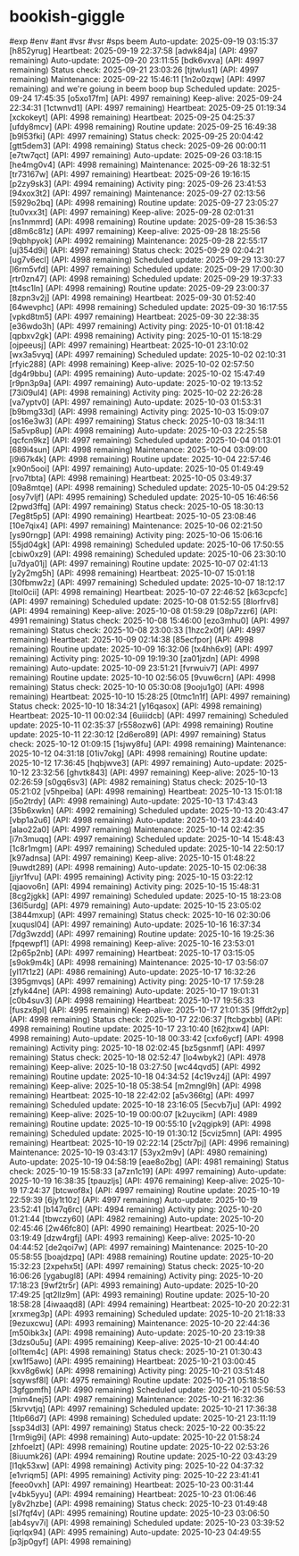 # bookish-giggle
#exp
#env
#ant
#vsr
#vsr
#sps
beem 
Auto-update: 2025-09-19 03:15:37 [h852yrug]
Heartbeat: 2025-09-19 22:37:58 [adwk84ja] (API: 4997 remaining)
Auto-update: 2025-09-20 23:11:55 [bdk6vxva] (API: 4997 remaining)
Status check: 2025-09-21 23:03:26 [tjtwlus1] (API: 4997 remaining)
Maintenance: 2025-09-22 15:46:11 [1n2o0zqw] (API: 4997 remaining)
and we're goiung in
beem boop bup
Scheduled update: 2025-09-24 17:45:35 [o5xo17fm] (API: 4997 remaining)
Keep-alive: 2025-09-24 22:34:31 [1ctwnvd1] (API: 4997 remaining)
Heartbeat: 2025-09-25 01:19:34 [xckokeyt] (API: 4998 remaining)
Heartbeat: 2025-09-25 04:25:37 [ufdy8mcv] (API: 4998 remaining)
Routine update: 2025-09-25 16:49:38 [b9l53fki] (API: 4997 remaining)
Status check: 2025-09-25 20:04:42 [gtt5dem3] (API: 4998 remaining)
Status check: 2025-09-26 00:00:11 [e7tw7qct] (API: 4997 remaining)
Auto-update: 2025-09-26 03:18:15 [he4mg0v4] (API: 4998 remaining)
Maintenance: 2025-09-26 18:32:51 [tr73167w] (API: 4997 remaining)
Heartbeat: 2025-09-26 19:16:15 [p2zy9sk3] (API: 4994 remaining)
Activity ping: 2025-09-26 23:41:53 [94xox3t2] (API: 4997 remaining)
Maintenance: 2025-09-27 02:13:56 [5929o2bq] (API: 4998 remaining)
Routine update: 2025-09-27 23:05:27 [tu0vxx3t] (API: 4997 remaining)
Keep-alive: 2025-09-28 02:01:31 [ns1nmmrd] (API: 4998 remaining)
Routine update: 2025-09-28 15:36:53 [d8m6c81z] (API: 4997 remaining)
Keep-alive: 2025-09-28 18:25:56 [9qbhpyok] (API: 4992 remaining)
Maintenance: 2025-09-28 22:55:17 [uj354d9i] (API: 4997 remaining)
Status check: 2025-09-29 02:04:21 [ug7v6ecl] (API: 4998 remaining)
Scheduled update: 2025-09-29 13:30:27 [l6rm5vfd] (API: 4997 remaining)
Scheduled update: 2025-09-29 17:00:30 [rtr0zn47] (API: 4998 remaining)
Scheduled update: 2025-09-29 19:37:33 [tt4sc1ln] (API: 4998 remaining)
Routine update: 2025-09-29 23:00:37 [8zpn3v2j] (API: 4998 remaining)
Heartbeat: 2025-09-30 01:52:40 [64wevphc] (API: 4998 remaining)
Scheduled update: 2025-09-30 16:17:55 [vpkd8tm5] (API: 4997 remaining)
Heartbeat: 2025-09-30 22:38:35 [e36wdo3h] (API: 4997 remaining)
Activity ping: 2025-10-01 01:18:42 [qpbxv2gk] (API: 4998 remaining)
Activity ping: 2025-10-01 15:18:29 [ojpeeusj] (API: 4997 remaining)
Heartbeat: 2025-10-01 23:10:02 [wx3a5vyq] (API: 4997 remaining)
Scheduled update: 2025-10-02 02:10:31 [rfyic288] (API: 4998 remaining)
Keep-alive: 2025-10-02 02:57:50 [dg4r9bbu] (API: 4995 remaining)
Auto-update: 2025-10-02 15:47:49 [r9pn3p9a] (API: 4997 remaining)
Auto-update: 2025-10-02 19:13:52 [73i09ul4] (API: 4998 remaining)
Activity ping: 2025-10-02 22:26:28 [va7yptv0] (API: 4997 remaining)
Auto-update: 2025-10-03 01:53:31 [b9bmg33d] (API: 4998 remaining)
Activity ping: 2025-10-03 15:09:07 [os16e3w3] (API: 4997 remaining)
Status check: 2025-10-03 18:34:11 [5a5vp8up] (API: 4998 remaining)
Auto-update: 2025-10-03 22:25:58 [qcfcn9kz] (API: 4997 remaining)
Scheduled update: 2025-10-04 01:13:01 [689i4sun] (API: 4998 remaining)
Maintenance: 2025-10-04 03:09:00 [i9i67k4k] (API: 4998 remaining)
Routine update: 2025-10-04 22:57:46 [x90n5ooi] (API: 4997 remaining)
Auto-update: 2025-10-05 01:49:49 [rvo7tbta] (API: 4998 remaining)
Heartbeat: 2025-10-05 03:49:37 [09a8mtqe] (API: 4998 remaining)
Scheduled update: 2025-10-05 04:29:52 [osy7vljf] (API: 4995 remaining)
Scheduled update: 2025-10-05 16:46:56 [2pwd3ffq] (API: 4997 remaining)
Status check: 2025-10-05 18:30:13 [7eg8t5p5] (API: 4990 remaining)
Heartbeat: 2025-10-05 23:08:46 [10e7qix4] (API: 4997 remaining)
Maintenance: 2025-10-06 02:21:50 [ys90rngp] (API: 4998 remaining)
Activity ping: 2025-10-06 15:06:16 [55jd04gk] (API: 4998 remaining)
Scheduled update: 2025-10-06 17:50:55 [cbiw0xz9] (API: 4998 remaining)
Scheduled update: 2025-10-06 23:30:10 [u7dya01j] (API: 4997 remaining)
Routine update: 2025-10-07 02:41:13 [y2y2mg5h] (API: 4998 remaining)
Heartbeat: 2025-10-07 15:01:18 [30fbmw2z] (API: 4997 remaining)
Scheduled update: 2025-10-07 18:12:17 [ltol0cii] (API: 4998 remaining)
Heartbeat: 2025-10-07 22:46:52 [k63cpcfc] (API: 4997 remaining)
Scheduled update: 2025-10-08 01:52:55 [8lorfrv8] (API: 4994 remaining)
Keep-alive: 2025-10-08 01:59:29 [08p7zzr6] (API: 4991 remaining)
Status check: 2025-10-08 15:46:00 [ezo3mhu0] (API: 4997 remaining)
Status check: 2025-10-08 23:00:33 [1hzc2x0f] (API: 4997 remaining)
Heartbeat: 2025-10-09 02:14:38 [85ecfpor] (API: 4998 remaining)
Routine update: 2025-10-09 16:32:06 [tx4hh6x9] (API: 4997 remaining)
Activity ping: 2025-10-09 19:19:30 [za01jzdn] (API: 4998 remaining)
Auto-update: 2025-10-09 23:51:21 [fvrwuiv7] (API: 4997 remaining)
Routine update: 2025-10-10 02:56:05 [9vuw6crn] (API: 4998 remaining)
Status check: 2025-10-10 05:30:08 [9ooju1g0] (API: 4998 remaining)
Heartbeat: 2025-10-10 15:28:25 [0tmc1n1f] (API: 4997 remaining)
Status check: 2025-10-10 18:34:21 [y16qasox] (API: 4998 remaining)
Heartbeat: 2025-10-11 00:02:34 [6uiiidcb] (API: 4997 remaining)
Scheduled update: 2025-10-11 02:35:37 [r558ozw6] (API: 4998 remaining)
Routine update: 2025-10-11 22:30:12 [2d6ero89] (API: 4997 remaining)
Status check: 2025-10-12 01:09:15 [1sjwy8fu] (API: 4998 remaining)
Maintenance: 2025-10-12 04:31:18 [01iv7okg] (API: 4998 remaining)
Routine update: 2025-10-12 17:36:45 [hqbjwve3] (API: 4997 remaining)
Auto-update: 2025-10-12 23:32:56 [ghvtk843] (API: 4997 remaining)
Keep-alive: 2025-10-13 02:26:59 [s0gq6sv3] (API: 4982 remaining)
Status check: 2025-10-13 05:21:02 [v5hpeiba] (API: 4998 remaining)
Heartbeat: 2025-10-13 15:01:18 [i5o2trdy] (API: 4998 remaining)
Auto-update: 2025-10-13 17:43:43 [35b6xwkn] (API: 4992 remaining)
Scheduled update: 2025-10-13 20:43:47 [vbp1a2u6] (API: 4998 remaining)
Auto-update: 2025-10-13 23:44:40 [alao22a0] (API: 4997 remaining)
Maintenance: 2025-10-14 02:42:35 [i7n3muqq] (API: 4997 remaining)
Scheduled update: 2025-10-14 15:48:43 [1c8r1mgm] (API: 4997 remaining)
Scheduled update: 2025-10-14 22:50:17 [k97adnsa] (API: 4997 remaining)
Keep-alive: 2025-10-15 01:48:22 [9uwdt289] (API: 4998 remaining)
Auto-update: 2025-10-15 02:06:38 [jiyr1fvu] (API: 4995 remaining)
Activity ping: 2025-10-15 03:22:12 [qjaovo6n] (API: 4994 remaining)
Activity ping: 2025-10-15 15:48:31 [8cg2jgkk] (API: 4997 remaining)
Scheduled update: 2025-10-15 18:23:08 [36l5urdg] (API: 4979 remaining)
Auto-update: 2025-10-15 23:05:02 [3844mxup] (API: 4997 remaining)
Status check: 2025-10-16 02:30:06 [xuqusl04] (API: 4997 remaining)
Auto-update: 2025-10-16 16:37:34 [7dg3wzdd] (API: 4997 remaining)
Routine update: 2025-10-16 19:25:36 [fpqewpf1] (API: 4998 remaining)
Keep-alive: 2025-10-16 23:53:01 [2p65p2nb] (API: 4997 remaining)
Heartbeat: 2025-10-17 03:15:05 [s9ok9m4k] (API: 4998 remaining)
Maintenance: 2025-10-17 03:56:07 [yl17t1z2] (API: 4986 remaining)
Auto-update: 2025-10-17 16:32:26 [395gmvqs] (API: 4997 remaining)
Activity ping: 2025-10-17 17:59:28 [zfyk44ne] (API: 4998 remaining)
Auto-update: 2025-10-17 19:01:31 [c0b4suv3] (API: 4998 remaining)
Heartbeat: 2025-10-17 19:56:33 [fuszx8pl] (API: 4995 remaining)
Keep-alive: 2025-10-17 21:01:35 [9ffdt2yp] (API: 4998 remaining)
Status check: 2025-10-17 22:06:37 [ftcbgxbb] (API: 4998 remaining)
Routine update: 2025-10-17 23:10:40 [t62jtxw4] (API: 4998 remaining)
Auto-update: 2025-10-18 00:33:42 [cxfo6ycf] (API: 4998 remaining)
Activity ping: 2025-10-18 02:02:45 [bz5gsnmf] (API: 4997 remaining)
Status check: 2025-10-18 02:52:47 [lo4wbyk2] (API: 4978 remaining)
Keep-alive: 2025-10-18 03:27:50 [wc44qvd5] (API: 4992 remaining)
Routine update: 2025-10-18 04:34:52 [4c19vz4j] (API: 4997 remaining)
Keep-alive: 2025-10-18 05:38:54 [m2mngl9h] (API: 4998 remaining)
Heartbeat: 2025-10-18 22:42:02 [a5v366tg] (API: 4997 remaining)
Scheduled update: 2025-10-18 23:16:05 [5ecvb7ju] (API: 4992 remaining)
Keep-alive: 2025-10-19 00:00:07 [k2uycikm] (API: 4989 remaining)
Routine update: 2025-10-19 00:55:10 [v2qgipk9] (API: 4998 remaining)
Scheduled update: 2025-10-19 01:30:12 [5cviz5mn] (API: 4995 remaining)
Heartbeat: 2025-10-19 02:22:14 [25ctr7pj] (API: 4996 remaining)
Maintenance: 2025-10-19 03:43:17 [53yx2m9v] (API: 4980 remaining)
Auto-update: 2025-10-19 04:58:19 [eae8o2bg] (API: 4981 remaining)
Status check: 2025-10-19 15:58:33 [a7zn1c19] (API: 4997 remaining)
Auto-update: 2025-10-19 16:38:35 [tpauzljs] (API: 4976 remaining)
Keep-alive: 2025-10-19 17:24:37 [btcwof8x] (API: 4997 remaining)
Routine update: 2025-10-19 22:59:39 [6jy1t10z] (API: 4997 remaining)
Auto-update: 2025-10-19 23:52:41 [b147q6rc] (API: 4994 remaining)
Activity ping: 2025-10-20 01:21:44 [tbwczy60] (API: 4982 remaining)
Auto-update: 2025-10-20 02:45:46 [2w46fc80] (API: 4990 remaining)
Heartbeat: 2025-10-20 03:19:49 [dzw4rgfj] (API: 4993 remaining)
Keep-alive: 2025-10-20 04:44:52 [de2qoi7w] (API: 4997 remaining)
Maintenance: 2025-10-20 05:58:55 [boajdzpq] (API: 4988 remaining)
Routine update: 2025-10-20 15:32:23 [2xpehx5t] (API: 4997 remaining)
Status check: 2025-10-20 16:06:26 [ygabugl8] (API: 4994 remaining)
Activity ping: 2025-10-20 17:18:23 [9wf2tr5r] (API: 4993 remaining)
Auto-update: 2025-10-20 17:49:25 [qt2llz9m] (API: 4993 remaining)
Routine update: 2025-10-20 18:58:28 [4iwaaqd8] (API: 4994 remaining)
Heartbeat: 2025-10-20 20:22:31 [xrxmeg3p] (API: 4993 remaining)
Scheduled update: 2025-10-20 21:18:33 [9ezuxcwu] (API: 4993 remaining)
Maintenance: 2025-10-20 22:44:36 [m50ibk3x] (API: 4998 remaining)
Auto-update: 2025-10-20 23:19:38 [3dzs0u5u] (API: 4995 remaining)
Keep-alive: 2025-10-21 00:44:40 [ol1tem4c] (API: 4998 remaining)
Status check: 2025-10-21 01:30:43 [xw1f5awo] (API: 4995 remaining)
Heartbeat: 2025-10-21 03:00:45 [kxv8g6wk] (API: 4998 remaining)
Activity ping: 2025-10-21 03:51:48 [sqywsf8l] (API: 4975 remaining)
Routine update: 2025-10-21 05:18:50 [3gfgpmfh] (API: 4990 remaining)
Scheduled update: 2025-10-21 05:56:53 [mim4nej5] (API: 4987 remaining)
Maintenance: 2025-10-21 16:32:36 [5krvvtjq] (API: 4997 remaining)
Scheduled update: 2025-10-21 17:36:38 [1tlp66d7] (API: 4998 remaining)
Scheduled update: 2025-10-21 23:11:19 [ssp34dl3] (API: 4997 remaining)
Status check: 2025-10-22 00:35:22 [1rm9ig9i] (API: 4998 remaining)
Auto-update: 2025-10-22 01:58:24 [zhfoelzt] (API: 4998 remaining)
Routine update: 2025-10-22 02:53:26 [8iuumk26] (API: 4994 remaining)
Routine update: 2025-10-22 03:43:29 [l1qk53xw] (API: 4998 remaining)
Activity ping: 2025-10-22 04:37:32 [e1vriqm5] (API: 4995 remaining)
Activity ping: 2025-10-22 23:41:41 [feeo0vxh] (API: 4997 remaining)
Heartbeat: 2025-10-23 00:31:44 [v4bk5yyu] (API: 4994 remaining)
Heartbeat: 2025-10-23 01:06:46 [y8v2hzbe] (API: 4998 remaining)
Status check: 2025-10-23 01:49:48 [sl7fqf4v] (API: 4995 remaining)
Routine update: 2025-10-23 03:06:50 [ab4syv7i] (API: 4998 remaining)
Scheduled update: 2025-10-23 03:39:52 [iqrlqx94] (API: 4995 remaining)
Auto-update: 2025-10-23 04:49:55 [p3jp0gyf] (API: 4998 remaining)
